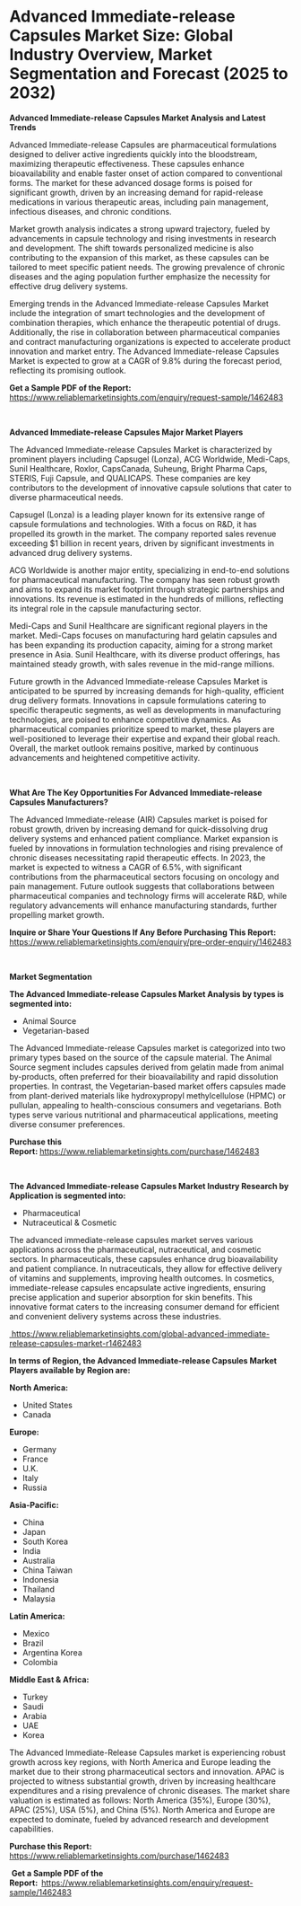 <p><h1>Advanced Immediate-release Capsules Market Size: Global Industry Overview, Market Segmentation and Forecast (2025 to 2032)</h1></p><p><strong>Advanced Immediate-release Capsules Market Analysis and Latest Trends</strong></p>
<p><p>Advanced Immediate-release Capsules are pharmaceutical formulations designed to deliver active ingredients quickly into the bloodstream, maximizing therapeutic effectiveness. These capsules enhance bioavailability and enable faster onset of action compared to conventional forms. The market for these advanced dosage forms is poised for significant growth, driven by an increasing demand for rapid-release medications in various therapeutic areas, including pain management, infectious diseases, and chronic conditions.</p><p>Market growth analysis indicates a strong upward trajectory, fueled by advancements in capsule technology and rising investments in research and development. The shift towards personalized medicine is also contributing to the expansion of this market, as these capsules can be tailored to meet specific patient needs. The growing prevalence of chronic diseases and the aging population further emphasize the necessity for effective drug delivery systems.</p><p>Emerging trends in the Advanced Immediate-release Capsules Market include the integration of smart technologies and the development of combination therapies, which enhance the therapeutic potential of drugs. Additionally, the rise in collaboration between pharmaceutical companies and contract manufacturing organizations is expected to accelerate product innovation and market entry. The Advanced Immediate-release Capsules Market is expected to grow at a CAGR of 9.8% during the forecast period, reflecting its promising outlook.</p></p>
<p><strong>Get a Sample PDF of the Report:&nbsp;</strong> <a href="https://www.reliablemarketinsights.com/enquiry/request-sample/1462483?utm_campaign=3713&utm_medium=2&utm_source=Github&utm_content=ia&utm_term=19042025&utm_id=advanced-immediate-release-capsules">https://www.reliablemarketinsights.com/enquiry/request-sample/1462483</a></p>
<p>&nbsp;</p>
<p><strong>Advanced Immediate-release Capsules Major Market Players</strong></p>
<p><p>The Advanced Immediate-release Capsules Market is characterized by prominent players including Capsugel (Lonza), ACG Worldwide, Medi-Caps, Sunil Healthcare, Roxlor, CapsCanada, Suheung, Bright Pharma Caps, STERIS, Fuji Capsule, and QUALICAPS. These companies are key contributors to the development of innovative capsule solutions that cater to diverse pharmaceutical needs.</p><p>Capsugel (Lonza) is a leading player known for its extensive range of capsule formulations and technologies. With a focus on R&D, it has propelled its growth in the market. The company reported sales revenue exceeding $1 billion in recent years, driven by significant investments in advanced drug delivery systems.</p><p>ACG Worldwide is another major entity, specializing in end-to-end solutions for pharmaceutical manufacturing. The company has seen robust growth and aims to expand its market footprint through strategic partnerships and innovations. Its revenue is estimated in the hundreds of millions, reflecting its integral role in the capsule manufacturing sector.</p><p>Medi-Caps and Sunil Healthcare are significant regional players in the market. Medi-Caps focuses on manufacturing hard gelatin capsules and has been expanding its production capacity, aiming for a strong market presence in Asia. Sunil Healthcare, with its diverse product offerings, has maintained steady growth, with sales revenue in the mid-range millions.</p><p>Future growth in the Advanced Immediate-release Capsules Market is anticipated to be spurred by increasing demands for high-quality, efficient drug delivery formats. Innovations in capsule formulations catering to specific therapeutic segments, as well as developments in manufacturing technologies, are poised to enhance competitive dynamics. As pharmaceutical companies prioritize speed to market, these players are well-positioned to leverage their expertise and expand their global reach. Overall, the market outlook remains positive, marked by continuous advancements and heightened competitive activity.</p></p>
<p>&nbsp;</p>
<p><strong>What Are The Key Opportunities For Advanced Immediate-release Capsules Manufacturers?</strong></p>
<p><p>The Advanced Immediate-release (AIR) Capsules market is poised for robust growth, driven by increasing demand for quick-dissolving drug delivery systems and enhanced patient compliance. Market expansion is fueled by innovations in formulation technologies and rising prevalence of chronic diseases necessitating rapid therapeutic effects. In 2023, the market is expected to witness a CAGR of 6.5%, with significant contributions from the pharmaceutical sectors focusing on oncology and pain management. Future outlook suggests that collaborations between pharmaceutical companies and technology firms will accelerate R&D, while regulatory advancements will enhance manufacturing standards, further propelling market growth.</p></p>
<p><strong>Inquire or Share Your Questions If Any Before Purchasing This Report:</strong> <a href="https://www.reliablemarketinsights.com/enquiry/pre-order-enquiry/1462483?utm_campaign=3713&utm_medium=2&utm_source=Github&utm_content=ia&utm_term=19042025&utm_id=advanced-immediate-release-capsules">https://www.reliablemarketinsights.com/enquiry/pre-order-enquiry/1462483</a></p>
<p>&nbsp;</p>
<p><strong>Market Segmentation</strong></p>
<p><strong>The Advanced Immediate-release Capsules Market Analysis by types is segmented into:</strong></p>
<p><ul><li>Animal Source</li><li>Vegetarian-based</li></ul></p>
<p><p>The Advanced Immediate-release Capsules market is categorized into two primary types based on the source of the capsule material. The Animal Source segment includes capsules derived from gelatin made from animal by-products, often preferred for their bioavailability and rapid dissolution properties. In contrast, the Vegetarian-based market offers capsules made from plant-derived materials like hydroxypropyl methylcellulose (HPMC) or pullulan, appealing to health-conscious consumers and vegetarians. Both types serve various nutritional and pharmaceutical applications, meeting diverse consumer preferences.</p></p>
<p><strong>Purchase this Report:&nbsp;</strong><a href="https://www.reliablemarketinsights.com/purchase/1462483?utm_campaign=3713&utm_medium=2&utm_source=Github&utm_content=ia&utm_term=19042025&utm_id=advanced-immediate-release-capsules">https://www.reliablemarketinsights.com/purchase/1462483</a></p>
<p>&nbsp;</p>
<p><strong>The Advanced Immediate-release Capsules Market Industry Research by Application is segmented into:</strong></p>
<p><ul><li>Pharmaceutical</li><li>Nutraceutical & Cosmetic</li></ul></p>
<p><p>The advanced immediate-release capsules market serves various applications across the pharmaceutical, nutraceutical, and cosmetic sectors. In pharmaceuticals, these capsules enhance drug bioavailability and patient compliance. In nutraceuticals, they allow for effective delivery of vitamins and supplements, improving health outcomes. In cosmetics, immediate-release capsules encapsulate active ingredients, ensuring precise application and superior absorption for skin benefits. This innovative format caters to the increasing consumer demand for efficient and convenient delivery systems across these industries.</p></p>
<p><a href="https://www.reliablemarketinsights.com/global-advanced-immediate-release-capsules-market-r1462483?utm_campaign=3713&utm_medium=2&utm_source=Github&utm_content=ia&utm_term=19042025&utm_id=advanced-immediate-release-capsules">&nbsp;https://www.reliablemarketinsights.com/global-advanced-immediate-release-capsules-market-r1462483</a></p>
<p><strong>In terms of Region, the Advanced Immediate-release Capsules Market Players available by Region are:</strong></p>
<p>
    <p> <strong> North America: </strong>
        <ul>
            <li>United States</li>
            <li>Canada</li>
        </ul>
        </p> 
    <p> <strong> Europe: </strong>
        <ul>
            <li>Germany</li>
            <li>France</li>
            <li>U.K.</li>
            <li>Italy</li>
            <li>Russia</li>
        </ul>
        </p> 
    <p> <strong> Asia-Pacific: </strong>
        <ul>
            <li>China</li>
            <li>Japan</li>
            <li>South Korea</li>
            <li>India</li>
            <li>Australia</li>
            <li>China Taiwan</li>
            <li>Indonesia</li>
            <li>Thailand</li>
            <li>Malaysia</li>
        </ul>
        </p> 
    <p> <strong> Latin America: </strong>
        <ul>
            <li>Mexico</li>
            <li>Brazil</li>
            <li>Argentina Korea</li>
            <li>Colombia</li>
        </ul>
        </p> 
    <p> <strong> Middle East & Africa: </strong>
        <ul>
            <li>Turkey</li>
            <li>Saudi</li>
            <li>Arabia</li>
            <li>UAE</li>
            <li>Korea</li>
        </ul>
    </p>
    </p>
<p><p>The Advanced Immediate-Release Capsules market is experiencing robust growth across key regions, with North America and Europe leading the market due to their strong pharmaceutical sectors and innovation. APAC is projected to witness substantial growth, driven by increasing healthcare expenditures and a rising prevalence of chronic diseases. The market share valuation is estimated as follows: North America (35%), Europe (30%), APAC (25%), USA (5%), and China (5%). North America and Europe are expected to dominate, fueled by advanced research and development capabilities.</p></p>
<p><strong>Purchase this Report: </strong><a href="https://www.reliablemarketinsights.com/purchase/1462483?utm_campaign=3713&utm_medium=2&utm_source=Github&utm_content=ia&utm_term=19042025&utm_id=advanced-immediate-release-capsules">https://www.reliablemarketinsights.com/purchase/1462483</a></p>
<p>&nbsp;<strong>Get a Sample PDF of the Report:&nbsp;&nbsp;</strong><a href="https://www.reliablemarketinsights.com/enquiry/request-sample/1462483?utm_campaign=3713&utm_medium=2&utm_source=Github&utm_content=ia&utm_term=19042025&utm_id=advanced-immediate-release-capsules">https://www.reliablemarketinsights.com/enquiry/request-sample/1462483</a></p>
<p><strong></strong></p>
<p><p></p><p></p><p></p></p>